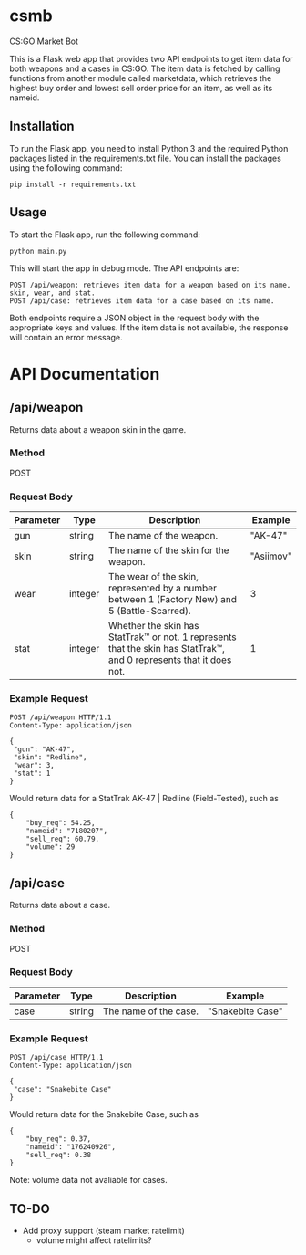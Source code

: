 # csmb
CS:GO Market Bot

This is a Flask web app that provides two API endpoints to get item data for both weapons and a cases in CS:GO. The item data is fetched by calling functions from another module called marketdata, which retrieves the highest buy order and lowest sell order price for an item, as well as its nameid.

## Installation

To run the Flask app, you need to install Python 3 and the required Python packages listed in the requirements.txt file. You can install the packages using the following command:

```
pip install -r requirements.txt
```

## Usage

To start the Flask app, run the following command:

```
python main.py
```

This will start the app in debug mode. The API endpoints are:

    POST /api/weapon: retrieves item data for a weapon based on its name, skin, wear, and stat.
    POST /api/case: retrieves item data for a case based on its name.

Both endpoints require a JSON object in the request body with the appropriate keys and values. If the item data is not available, the response will contain an error message.

# API Documentation

## /api/weapon

Returns data about a weapon skin in the game.

### Method

POST

### Request Body

| Parameter | Type    | Description                                                                                       | Example        |
| --------- | ------- | ------------------------------------------------------------------------------------------------- | -------------- |
| gun       | string  | The name of the weapon.                                                                           | "AK-47"        |
| skin      | string  | The name of the skin for the weapon.                                                              | "Asiimov"      |
| wear      | integer | The wear of the skin, represented by a number between 1 (Factory New) and 5 (Battle-Scarred).     | 3              |
| stat      | integer | Whether the skin has StatTrak&trade; or not. 1 represents that the skin has StatTrak&trade;, and 0 represents that it does not. | 1 |

### Example Request

```http
POST /api/weapon HTTP/1.1
Content-Type: application/json

{
 "gun": "AK-47",
 "skin": "Redline",
 "wear": 3,
 "stat": 1
}
```

Would return data for a StatTrak AK-47 | Redline (Field-Tested), such as
```
{
    "buy_req": 54.25,
    "nameid": "7180207",
    "sell_req": 60.79,
    "volume": 29
}
```

## /api/case

Returns data about a case.

### Method

POST

### Request Body

| Parameter | Type   | Description       | Example          |
| --------- | ------ | ----------------- | ---------------- |
| case      | string | The name of the case. | "Snakebite Case" |

### Example Request

```http
POST /api/case HTTP/1.1
Content-Type: application/json

{
 "case": "Snakebite Case"
}
```

Would return data for the Snakebite Case, such as
```
{
    "buy_req": 0.37,
    "nameid": "176240926",
    "sell_req": 0.38
}
```
Note: volume data not avaliable for cases.

## TO-DO
- Add proxy support (steam market ratelimit)
    - volume might affect ratelimits?
